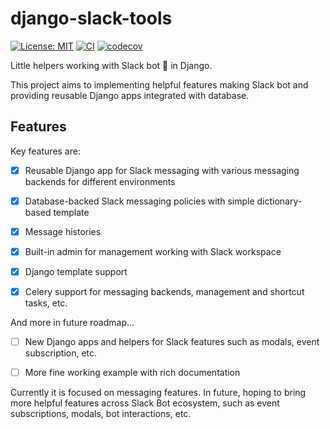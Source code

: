 # django-slack-tools

[![License: MIT](https://img.shields.io/badge/License-MIT-yellow.svg)](https://opensource.org/licenses/MIT)
[![CI](https://github.com/lasuillard/django-slack-tools/actions/workflows/ci.yaml/badge.svg)](https://github.com/lasuillard/django-slack-tools/actions/workflows/ci.yaml)
[![codecov](https://codecov.io/gh/lasuillard/django-slack-tools/graph/badge.svg?token=c8kzjqjplF)](https://codecov.io/gh/lasuillard/django-slack-tools)

Little helpers working with Slack bot 🤖 in Django.

This project aims to implementing helpful features making Slack bot and providing reusable Django apps integrated with database.

## Features

Key features are:

- [x] Reusable Django app for Slack messaging with various messaging backends for different environments

- [x] Database-backed Slack messaging policies with simple dictionary-based template

- [x] Message histories

- [x] Built-in admin for management working with Slack workspace

- [x] Django template support

- [x] Celery support for messaging backends, management and shortcut tasks, etc.

And more in future roadmap...

- [ ] New Django apps and helpers for Slack features such as modals, event subscription, etc.

- [ ] More fine working example with rich documentation

Currently it is focused on messaging features. In future, hoping to bring more helpful features across Slack Bot ecosystem, such as event subscriptions, modals, bot interactions, etc.
